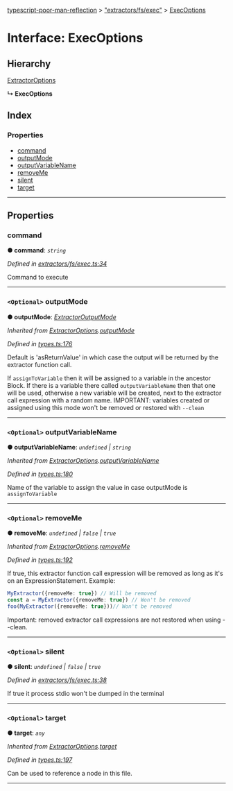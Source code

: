 [typescript-poor-man-reflection](../README.md) > ["extractors/fs/exec"](../modules/_extractors_fs_exec_.md) > [ExecOptions](../interfaces/_extractors_fs_exec_.execoptions.md)

# Interface: ExecOptions

## Hierarchy

 [ExtractorOptions](_types_.extractoroptions.md)

**↳ ExecOptions**

## Index

### Properties

* [command](_extractors_fs_exec_.execoptions.md#command)
* [outputMode](_extractors_fs_exec_.execoptions.md#outputmode)
* [outputVariableName](_extractors_fs_exec_.execoptions.md#outputvariablename)
* [removeMe](_extractors_fs_exec_.execoptions.md#removeme)
* [silent](_extractors_fs_exec_.execoptions.md#silent)
* [target](_extractors_fs_exec_.execoptions.md#target)

---

## Properties

<a id="command"></a>

###  command

**● command**: *`string`*

*Defined in [extractors/fs/exec.ts:34](https://github.com/cancerberoSgx/typescript-poor-man-reflection/blob/2245c2e/src/extractors/fs/exec.ts#L34)*

Command to execute

___
<a id="outputmode"></a>

### `<Optional>` outputMode

**● outputMode**: *[ExtractorOutputMode](../modules/_types_.md#extractoroutputmode)*

*Inherited from [ExtractorOptions](_types_.extractoroptions.md).[outputMode](_types_.extractoroptions.md#outputmode)*

*Defined in [types.ts:176](https://github.com/cancerberoSgx/typescript-poor-man-reflection/blob/2245c2e/src/types.ts#L176)*

Default is 'asReturnValue' in which case the output will be returned by the extractor function call.

If `assignToVariable` then it will be assigned to a variable in the ancestor Block. If there is a variable there called `outputVariableName` then that one will be used, otherwise a new variable will be created, next to the extractor call expression with a random name. IMPORTANT: variables created or assigned using this mode won't be removed or restored with `--clean`

___
<a id="outputvariablename"></a>

### `<Optional>` outputVariableName

**● outputVariableName**: *`undefined` \| `string`*

*Inherited from [ExtractorOptions](_types_.extractoroptions.md).[outputVariableName](_types_.extractoroptions.md#outputvariablename)*

*Defined in [types.ts:180](https://github.com/cancerberoSgx/typescript-poor-man-reflection/blob/2245c2e/src/types.ts#L180)*

Name of the variable to assign the value in case outputMode is `assignToVariable`

___
<a id="removeme"></a>

### `<Optional>` removeMe

**● removeMe**: *`undefined` \| `false` \| `true`*

*Inherited from [ExtractorOptions](_types_.extractoroptions.md).[removeMe](_types_.extractoroptions.md#removeme)*

*Defined in [types.ts:192](https://github.com/cancerberoSgx/typescript-poor-man-reflection/blob/2245c2e/src/types.ts#L192)*

If true, this extractor function call expression will be removed as long as it's on an ExpressionStatement. Example:

```ts
MyExtractor({removeMe: true}) // Will be removed
const a = MyExtractor({removeMe: true}) // Won't be removed
foo(MyExtractor({removeMe: true}))// Won't be removed
```

Important: removed extractor call expressions are not restored when using --clean.

___
<a id="silent"></a>

### `<Optional>` silent

**● silent**: *`undefined` \| `false` \| `true`*

*Defined in [extractors/fs/exec.ts:38](https://github.com/cancerberoSgx/typescript-poor-man-reflection/blob/2245c2e/src/extractors/fs/exec.ts#L38)*

If true it process stdio won't be dumped in the terminal

___
<a id="target"></a>

### `<Optional>` target

**● target**: *`any`*

*Inherited from [ExtractorOptions](_types_.extractoroptions.md).[target](_types_.extractoroptions.md#target)*

*Defined in [types.ts:197](https://github.com/cancerberoSgx/typescript-poor-man-reflection/blob/2245c2e/src/types.ts#L197)*

Can be used to reference a node in this file.

___

